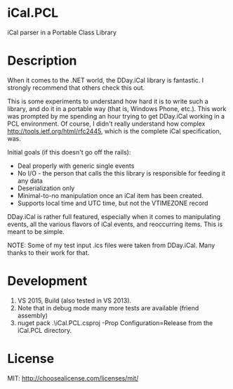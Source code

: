 # iCal.PCL
iCal parser in a Portable Class Library

Description
===========
When it comes to the .NET world, the DDay.iCal library is fantastic. I strongly recommend that others check this out.

This is some experiments to understand how hard it is to write such a library, and do it in a portable way
(that is, Windows Phone, etc.). This work was prompted by me spending an hour trying to get DDay.iCal working
in a PCL environment. Of course, I didn't really understand how complex http://tools.ietf.org/html/rfc2445, which
is the complete iCal specification, was.

Initial goals (if this doesn't go off the rails):

  - Deal properly with generic single events
  - No I/O - the person that calls the this library is responsible for feeding it any data
  - Deserialization only
  - Minimal-to-no manipulation once an iCal item has been created.
  - Supports local time and UTC time, but not the VTIMEZONE record

DDay.iCal is rather full featured, especially when it comes to manipulating events, all the various flavors of
iCal events, and reoccurring items. This is meant to be simple.

NOTE: Some of my test input .ics files were taken from DDay.iCal. Many thanks to their work for that.

Development
===========

1. VS 2015, Build (also tested in VS 2013).
2. Note that in debug mode many more tests are available (friend assembly)
3. nuget pack .\iCal.PCL.csproj -Prop Configuration=Release from the iCal.PCL directory.

License
=======

MIT: http://choosealicense.com/licenses/mit/